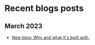 # Recent blogs posts

## March 2023

- [New blog: Why and what it's built with.](posts/new-blog/index.mdx)
